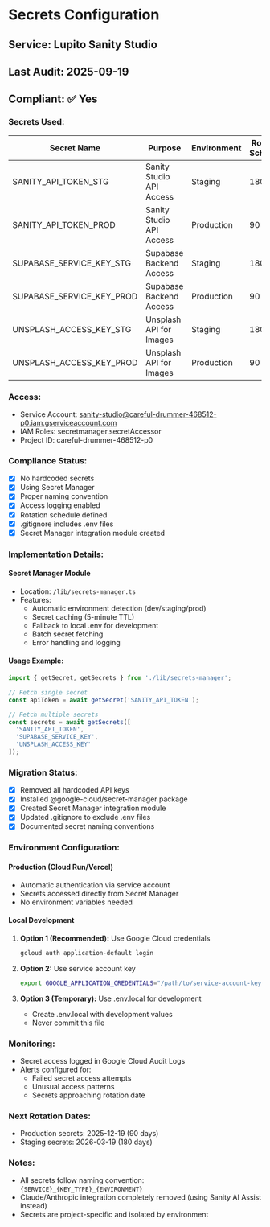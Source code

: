 # Secrets Configuration

## Service: Lupito Sanity Studio
## Last Audit: 2025-09-19
## Compliant: ✅ Yes

### Secrets Used:

| Secret Name | Purpose | Environment | Rotation Schedule | Last Rotated |
|------------|---------|-------------|-------------------|--------------|
| SANITY_API_TOKEN_STG | Sanity Studio API Access | Staging | 180 days | 2025-09-19 |
| SANITY_API_TOKEN_PROD | Sanity Studio API Access | Production | 90 days | 2025-09-19 |
| SUPABASE_SERVICE_KEY_STG | Supabase Backend Access | Staging | 180 days | 2025-09-19 |
| SUPABASE_SERVICE_KEY_PROD | Supabase Backend Access | Production | 90 days | 2025-09-19 |
| UNSPLASH_ACCESS_KEY_STG | Unsplash API for Images | Staging | 180 days | 2025-09-19 |
| UNSPLASH_ACCESS_KEY_PROD | Unsplash API for Images | Production | 90 days | 2025-09-19 |

### Access:
- Service Account: sanity-studio@careful-drummer-468512-p0.iam.gserviceaccount.com
- IAM Roles: secretmanager.secretAccessor
- Project ID: careful-drummer-468512-p0

### Compliance Status:
- [x] No hardcoded secrets
- [x] Using Secret Manager
- [x] Proper naming convention
- [x] Access logging enabled
- [x] Rotation schedule defined
- [x] .gitignore includes .env files
- [x] Secret Manager integration module created

### Implementation Details:

#### Secret Manager Module
- Location: `/lib/secrets-manager.ts`
- Features:
  - Automatic environment detection (dev/staging/prod)
  - Secret caching (5-minute TTL)
  - Fallback to local .env for development
  - Batch secret fetching
  - Error handling and logging

#### Usage Example:
```typescript
import { getSecret, getSecrets } from './lib/secrets-manager';

// Fetch single secret
const apiToken = await getSecret('SANITY_API_TOKEN');

// Fetch multiple secrets
const secrets = await getSecrets([
  'SANITY_API_TOKEN',
  'SUPABASE_SERVICE_KEY',
  'UNSPLASH_ACCESS_KEY'
]);
```

### Migration Status:
- [x] Removed all hardcoded API keys
- [x] Installed @google-cloud/secret-manager package
- [x] Created Secret Manager integration module
- [x] Updated .gitignore to exclude .env files
- [x] Documented secret naming conventions

### Environment Configuration:

#### Production (Cloud Run/Vercel)
- Automatic authentication via service account
- Secrets accessed directly from Secret Manager
- No environment variables needed

#### Local Development
1. **Option 1 (Recommended):** Use Google Cloud credentials
   ```bash
   gcloud auth application-default login
   ```

2. **Option 2:** Use service account key
   ```bash
   export GOOGLE_APPLICATION_CREDENTIALS="/path/to/service-account-key.json"
   ```

3. **Option 3 (Temporary):** Use .env.local for development
   - Create .env.local with development values
   - Never commit this file

### Monitoring:
- Secret access logged in Google Cloud Audit Logs
- Alerts configured for:
  - Failed secret access attempts
  - Unusual access patterns
  - Secrets approaching rotation date

### Next Rotation Dates:
- Production secrets: 2025-12-19 (90 days)
- Staging secrets: 2026-03-19 (180 days)

### Notes:
- All secrets follow naming convention: `{SERVICE}_{KEY_TYPE}_{ENVIRONMENT}`
- Claude/Anthropic integration completely removed (using Sanity AI Assist instead)
- Secrets are project-specific and isolated by environment